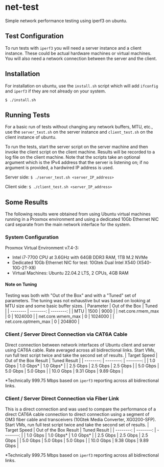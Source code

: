 # net-test
Simple network performance testing using iperf3 on ubuntu.

## Test Configuration
To run tests with ```iperf3``` you will need a server instance and a client instance. These could be actual
hardware machines or virtual machines. You will also need a network connection between the server and the client.

## Installation
For installation on ubuntu, use the ```install.sh``` script which will add ```ifconfig``` and ```iperf3``` if they are not already on your system.

```$ ./install.sh```

## Running Tests
For a basic run of tests without changing any network buffers, MTU, etc., use the ```server_test.sh``` on
the server instance and ```client_test.sh``` on the client instance of ubuntu.

To run the tests, start the server script on the server machine and then invoke the client script on the client machine. Results will be recorded to a log file on the client machine. Note that the scripts take an optional argument which is the IPv4 address that the server is listening on; if no argument is provided, a hardwired IP address is used.

Server side:
```$ ./server_test.sh <server_IP_address>```

Client side:
```$ ./client_test.sh <server_IP_address>```

## Some Results
The following results were obtained from using Ubuntu virtual machines running in a Proxmox environment and using a dedicated 10Gb Ethernet NIC card separate from the main network interface for the system.

### System Configuration
Proxmox Virtual Environment v7.4-3:
* Intel i7-7700 CPU at 3.6GHz with 64GB DDR3 RAM, 1TB M.2 NVMe
* Dedicated 10Gb Ethernet NIC for test: 10Gtek Dual Intel X540 (X540-10G-2T-X8)
* Virtual Machines: Ubuntu 22.04.2 LTS, 2 CPUs, 4GB RAM

#### Note on Tuning
Testing was both with "Out of the Box" and with a "Tuned" set of parameters. The tuning was not exhaustive but was based on looking at MTU size and some basic buffer sizes.
| Parameter | Out of the Box | Tuned |
| -------- | --------: | --------: |
| MTU | 1500 | 9000 |
| net.core.rmem_max | 0 | 1024000 |
| net.core.wmem_max | 0 | 1024000 |
| net.core.optmem_max | 0 | 204800 |

### Client / Server Direct Connection via CAT6A Cable
Direct connection between network interfaces of Ubuntu client and server using CAT6A cable. Rate averaged across all bidirectional links. Start VMs, run full test script twice and take the second set of results.
| Target Speed | Out of the Box Result | Tuned Result |
| --------: | --------: | --------: |
| 1.0 Gbps | 1.0 Gbps* | 1.0 Gbps* |
| 2.5 Gbps | 2.5 Gbps | 2.5 Gbps |
| 5.0 Gbps | 5.0 Gbps | 5.0 Gbps |
| 10.0 Gbps | 9.31 Gbps | 9.89 Gbps |

*Technically 999.75 Mbps based on ```iperf3``` reporting across all bidirectional links.

### Client / Server Direct Connection via Fiber Link
This is a direct connection and was used to compare the performance of a direct CAT6A cable connection to direct connection using a segment of OM3 fiber cable and transceivers (10Gtek Media Converter, XG0200-SFP). Start VMs, run full test script twice and take the second set of results.
| Target Speed | Out of the Box Result | Tuned Result |
| --------: | --------: | --------: |
| 1.0 Gbps | 1.0 Gbps* | 1.0 Gbps* |
| 2.5 Gbps | 2.5 Gbps | 2.5 Gbps |
| 5.0 Gbps | 5.0 Gbps | 5.0 Gbps |
| 10.0 Gbps | 9.38 Gbps | 9.89 Gbps |

*Technically 999.75 Mbps based on ```iperf3``` reporting across all bidirectional links.

